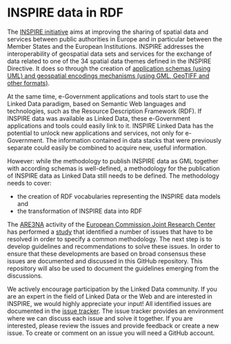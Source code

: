 # INSPIRE data in RDF

The [INSPIRE initiative](http://inspire.ec.europa.eu/) aims at improving the sharing of spatial data and services between public authorities in Europe and in particular between the Member States and the European Institutions. INSPIRE addresses the interoperability of geospatial data sets and services for the exchange of data related to one of the 34 spatial data themes defined in the INSPIRE Directive. It does so through the creation of [application schemas (using UML) and geospatial encodings mechanisms (using GML, GeoTIFF and other formats)](http://inspire.ec.europa.eu/index.cfm/pageid/2).

At the same time, e-Government applications and tools start to use the Linked Data paradigm, based on Semantic Web languages and technologies, such as the Resource Description Framework (RDF). If INSPIRE data was available as Linked Data, these e-Government applications and tools could easily link to it. INSPIRE Linked Data has the potential to unlock new applications and services, not only for e-Government. The information contained in data stacks that were previously separate could easily be combined to acquire new, useful information.

However: while the methodology to publish INSPIRE data as GML together with according schemas is well-defined, a methodology for the publication of INSPIRE data as Linked Data still needs to be defined. The methodology needs to cover:
* the creation of RDF vocabularies representing the INSPIRE data models and 
* the transformation of INSPIRE data into RDF

The [ARE3NA](https://joinup.ec.europa.eu/community/are3na) activity of the [European Commission Joint Research Center](https://ec.europa.eu/jrc/) has performed a [study](https://ies-svn.jrc.ec.europa.eu/projects/rdf-pids/wiki/ARE3NA_RDF_+_PIDs_study) that identified a number of issues that have to be resolved in order to specify a common methodology. The next step is to develop guidelines and recommendations to solve these issues. In order to ensure that these developments are based on broad consensus these issues are documented and discussed in this GitHub repository. This repository will also be used to document the guidelines emerging from the discussions.

We actively encourage participation by the Linked Data community. If you are an expert in the field of Linked Data or the Web and are interested in INSPIRE, we would highly appreciate your input! All identified issues are documented in the [issue tracker](https://github.com/interactive-instruments/inspire-rdf/issues). The issue tracker provides an environment where we can discuss each issue and solve it together. If you are interested, please review the issues and provide feedback or create a new issue. To create or comment on an issue you will need a GitHub account.
